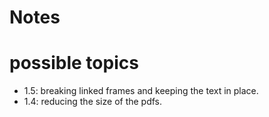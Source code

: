 # Notes

# possible topics

- 1.5: breaking linked frames and keeping the text in place.
- 1.4: reducing the size of the pdfs.
